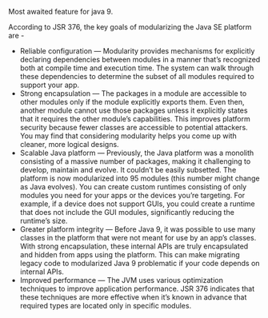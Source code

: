 Most awaited feature for java 9.

According to JSR 376, the key goals of modularizing the Java SE platform are -
- Reliable configuration — Modularity provides mechanisms for explicitly declaring dependencies between modules in a manner that’s recognized both at compile time and execution time. The system can walk through these dependencies to determine the subset of all modules required to support your app.
- Strong encapsulation — The packages in a module are accessible to other modules only if the module explicitly exports them. Even then, another module cannot use those packages unless it explicitly states that it requires the other module’s capabilities. This improves platform security because fewer classes are accessible to potential attackers. You may find that considering modularity helps you come up with cleaner, more logical designs.
- Scalable Java platform — Previously, the Java platform was a monolith consisting of a massive number of packages, making it challenging to develop, maintain and evolve. It couldn’t be easily subsetted. The platform is now modularized into 95 modules (this number might change as Java evolves). You can create custom runtimes consisting of only modules you need for your apps or the devices you’re targeting. For example, if a device does not support GUIs, you could create a runtime that does not include the GUI modules, significantly reducing the runtime’s size.
- Greater platform integrity — Before Java 9, it was possible to use many classes in the platform that were not meant for use by an app’s classes. With strong encapsulation, these internal APIs are truly encapsulated and hidden from apps using the platform. This can make migrating legacy code to modularized Java 9 problematic if your code depends on internal APIs.
- Improved performance — The JVM uses various optimization techniques to improve application performance. JSR 376 indicates that these techniques are more effective when it’s known in advance that required types are located only in specific modules.



